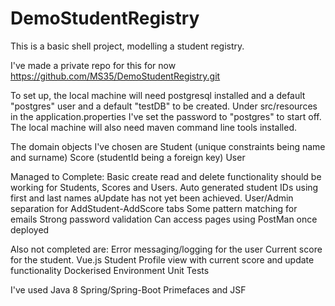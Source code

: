 # DemoStudentRegistry

This is a basic shell project, modelling a student registry.

I've made a private repo for this for now https://github.com/MS35/DemoStudentRegistry.git

To set up, the local machine will need postgresql installed and a default "postgres" user  and a default "testDB" to be created.
Under src/resources in the application.properties I've set the password to "postgres" to start off.
The local machine will also need maven command line tools installed.

The domain objects I've chosen are
Student (unique constraints being name and surname)
Score (studentId being a foreign key)
User

Managed to Complete:
Basic create read and delete functionality should be working for Students, Scores and Users.
Auto generated student IDs using first and last names aUpdate has not yet been achieved.
User/Admin separation for AddStudent-AddScore tabs
Some pattern matching for emails
Strong password validation
Can access pages using PostMan once deployed

Also not completed are:
Error messaging/logging for the user
Current score for the student.
Vue.js
Student Profile view with current score and update functionality
Dockerised Environment
Unit Tests


I've used
Java 8
Spring/Spring-Boot
Primefaces and JSF